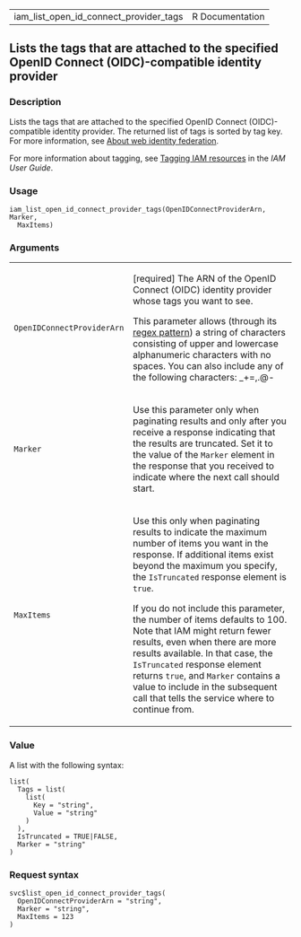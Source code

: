 <table style="width: 100%;">
<tbody>
<tr class="odd">
<td>iam_list_open_id_connect_provider_tags</td>
<td style="text-align: right;">R Documentation</td>
</tr>
</tbody>
</table>

## Lists the tags that are attached to the specified OpenID Connect (OIDC)-compatible identity provider

### Description

Lists the tags that are attached to the specified OpenID Connect
(OIDC)-compatible identity provider. The returned list of tags is sorted
by tag key. For more information, see [About web identity
federation](https://docs.aws.amazon.com/IAM/latest/UserGuide/id_roles_providers_oidc.html).

For more information about tagging, see [Tagging IAM
resources](https://docs.aws.amazon.com/IAM/latest/UserGuide/id_tags.html)
in the *IAM User Guide*.

### Usage

    iam_list_open_id_connect_provider_tags(OpenIDConnectProviderArn, Marker,
      MaxItems)

### Arguments

<table>
<colgroup>
<col style="width: 35%" />
<col style="width: 65%" />
</colgroup>
<tbody>
<tr class="odd">
<td><code
id="iam_list_open_id_connect_provider_tags_:_OpenIDConnectProviderArn">OpenIDConnectProviderArn</code></td>
<td><p>[required] The ARN of the OpenID Connect (OIDC) identity provider
whose tags you want to see.</p>
<p>This parameter allows (through its <a
href="https://en.wikipedia.org/wiki/Regex">regex pattern</a>) a string
of characters consisting of upper and lowercase alphanumeric characters
with no spaces. You can also include any of the following characters:
_+=,.@-</p></td>
</tr>
<tr class="even">
<td><code
id="iam_list_open_id_connect_provider_tags_:_Marker">Marker</code></td>
<td><p>Use this parameter only when paginating results and only after
you receive a response indicating that the results are truncated. Set it
to the value of the <code>Marker</code> element in the response that you
received to indicate where the next call should start.</p></td>
</tr>
<tr class="odd">
<td><code
id="iam_list_open_id_connect_provider_tags_:_MaxItems">MaxItems</code></td>
<td><p>Use this only when paginating results to indicate the maximum
number of items you want in the response. If additional items exist
beyond the maximum you specify, the <code>IsTruncated</code> response
element is <code>true</code>.</p>
<p>If you do not include this parameter, the number of items defaults to
100. Note that IAM might return fewer results, even when there are more
results available. In that case, the <code>IsTruncated</code> response
element returns <code>true</code>, and <code>Marker</code> contains a
value to include in the subsequent call that tells the service where to
continue from.</p></td>
</tr>
</tbody>
</table>

### Value

A list with the following syntax:

    list(
      Tags = list(
        list(
          Key = "string",
          Value = "string"
        )
      ),
      IsTruncated = TRUE|FALSE,
      Marker = "string"
    )

### Request syntax

    svc$list_open_id_connect_provider_tags(
      OpenIDConnectProviderArn = "string",
      Marker = "string",
      MaxItems = 123
    )
